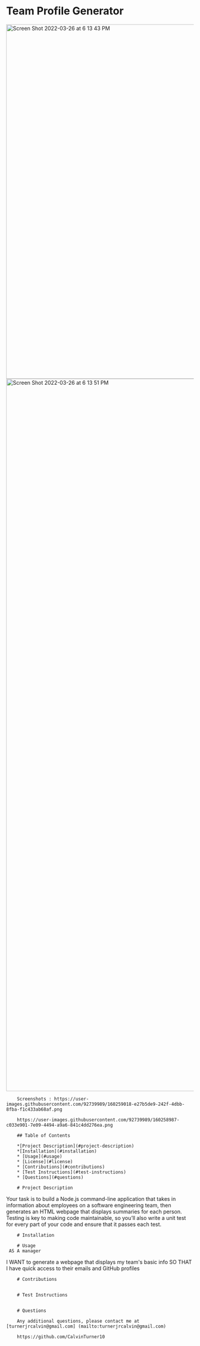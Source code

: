#  Team Profile Generator

<img width="949" alt="Screen Shot 2022-03-26 at 6 13 43 PM" src="https://user-images.githubusercontent.com/92739989/160258987-c033e901-7e09-4494-a9a6-841c4dd276ea.png">

<img width="1908" alt="Screen Shot 2022-03-26 at 6 13 51 PM" src="https://user-images.githubusercontent.com/92739989/160259018-e27b5de9-242f-4dbb-8fba-f1c433ab68af.png">


        
        Screenshots : https://user-images.githubusercontent.com/92739989/160259018-e27b5de9-242f-4dbb-8fba-f1c433ab68af.png

        https://user-images.githubusercontent.com/92739989/160258987-c033e901-7e09-4494-a9a6-841c4dd276ea.png

        ## Table of Contents
        
        *[Project Description](#project-description)
        *[Installation](#installation)
        * [Usage](#usage)
        * [License](#license)
        * [Contributions](#contributions)
        * [Test Instructions](#test-instructions)
        * [Questions](#questions)
        
        # Project Description
        
Your task is to build a Node.js command-line application that takes in information about employees on a software engineering team, then generates an HTML webpage that displays summaries for each person. Testing is key to making code maintainable, so you’ll also write a unit test for every part of your code and ensure that it passes each test.


        # Installation

        # Usage
     AS A manager
I WANT to generate a webpage that displays my team's basic info
SO THAT I have quick access to their emails and GitHub profiles

        

        # Contributions


        # Test Instructions
    
        
        # Questions
        
        Any additional questions, please contact me at [turnerjrcalvin@gmail.com] (mailto:turnerjrcalvin@gmail.com)

        https://github.com/CalvinTurner10
